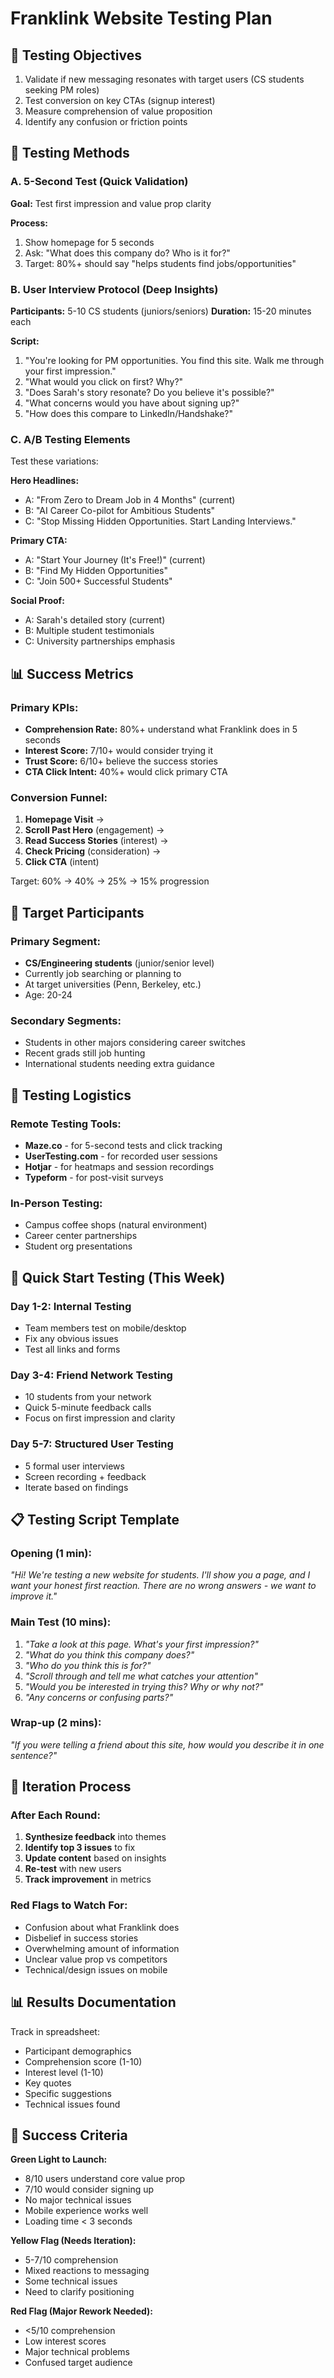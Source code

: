 # Franklink Website Testing Plan

## 🎯 Testing Objectives
1. Validate if new messaging resonates with target users (CS students seeking PM roles)
2. Test conversion on key CTAs (signup interest)
3. Measure comprehension of value proposition
4. Identify any confusion or friction points

## 🧪 Testing Methods

### A. **5-Second Test** (Quick Validation)
**Goal:** Test first impression and value prop clarity

**Process:**
1. Show homepage for 5 seconds
2. Ask: "What does this company do? Who is it for?"
3. Target: 80%+ should say "helps students find jobs/opportunities"

### B. **User Interview Protocol** (Deep Insights)
**Participants:** 5-10 CS students (juniors/seniors)
**Duration:** 15-20 minutes each

**Script:**
1. "You're looking for PM opportunities. You find this site. Walk me through your first impression."
2. "What would you click on first? Why?"
3. "Does Sarah's story resonate? Do you believe it's possible?"
4. "What concerns would you have about signing up?"
5. "How does this compare to LinkedIn/Handshake?"

### C. **A/B Testing Elements**
Test these variations:

**Hero Headlines:**
- A: "From Zero to Dream Job in 4 Months" (current)
- B: "AI Career Co-pilot for Ambitious Students"
- C: "Stop Missing Hidden Opportunities. Start Landing Interviews."

**Primary CTA:**
- A: "Start Your Journey (It's Free!)" (current)
- B: "Find My Hidden Opportunities"
- C: "Join 500+ Successful Students"

**Social Proof:**
- A: Sarah's detailed story (current)
- B: Multiple student testimonials
- C: University partnerships emphasis

## 📊 Success Metrics

### Primary KPIs:
- **Comprehension Rate:** 80%+ understand what Franklink does in 5 seconds
- **Interest Score:** 7/10+ would consider trying it
- **Trust Score:** 6/10+ believe the success stories
- **CTA Click Intent:** 40%+ would click primary CTA

### Conversion Funnel:
1. **Homepage Visit** →
2. **Scroll Past Hero** (engagement) →
3. **Read Success Stories** (interest) →
4. **Check Pricing** (consideration) →
5. **Click CTA** (intent)

Target: 60% → 40% → 25% → 15% progression

## 🎯 Target Participants

### Primary Segment:
- **CS/Engineering students** (junior/senior level)
- Currently job searching or planning to
- At target universities (Penn, Berkeley, etc.)
- Age: 20-24

### Secondary Segments:
- Students in other majors considering career switches
- Recent grads still job hunting
- International students needing extra guidance

## 📝 Testing Logistics

### Remote Testing Tools:
- **Maze.co** - for 5-second tests and click tracking
- **UserTesting.com** - for recorded user sessions
- **Hotjar** - for heatmaps and session recordings
- **Typeform** - for post-visit surveys

### In-Person Testing:
- Campus coffee shops (natural environment)
- Career center partnerships
- Student org presentations

## 🚀 Quick Start Testing (This Week)

### Day 1-2: Internal Testing
- Team members test on mobile/desktop
- Fix any obvious issues
- Test all links and forms

### Day 3-4: Friend Network Testing
- 10 students from your network
- Quick 5-minute feedback calls
- Focus on first impression and clarity

### Day 5-7: Structured User Testing
- 5 formal user interviews
- Screen recording + feedback
- Iterate based on findings

## 📋 Testing Script Template

### Opening (1 min):
*"Hi! We're testing a new website for students. I'll show you a page, and I want your honest first reaction. There are no wrong answers - we want to improve it."*

### Main Test (10 mins):
1. *"Take a look at this page. What's your first impression?"*
2. *"What do you think this company does?"*
3. *"Who do you think this is for?"*
4. *"Scroll through and tell me what catches your attention"*
5. *"Would you be interested in trying this? Why or why not?"*
6. *"Any concerns or confusing parts?"*

### Wrap-up (2 mins):
*"If you were telling a friend about this site, how would you describe it in one sentence?"*

## 🔄 Iteration Process

### After Each Round:
1. **Synthesize feedback** into themes
2. **Identify top 3 issues** to fix
3. **Update content** based on insights
4. **Re-test** with new users
5. **Track improvement** in metrics

### Red Flags to Watch For:
- Confusion about what Franklink does
- Disbelief in success stories
- Overwhelming amount of information
- Unclear value prop vs competitors
- Technical/design issues on mobile

## 📊 Results Documentation

Track in spreadsheet:
- Participant demographics
- Comprehension score (1-10)
- Interest level (1-10)
- Key quotes
- Specific suggestions
- Technical issues found

## 🎯 Success Criteria

**Green Light to Launch:**
- 8/10 users understand core value prop
- 7/10 would consider signing up
- No major technical issues
- Mobile experience works well
- Loading time < 3 seconds

**Yellow Flag (Needs Iteration):**
- 5-7/10 comprehension
- Mixed reactions to messaging
- Some technical issues
- Need to clarify positioning

**Red Flag (Major Rework Needed):**
- <5/10 comprehension
- Low interest scores
- Major technical problems
- Confused target audience